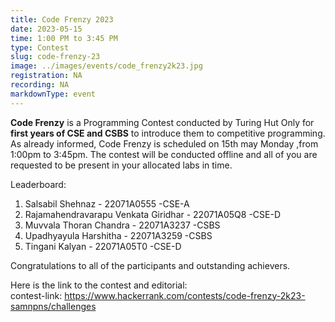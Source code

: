 ```yaml
---
title: Code Frenzy 2023
date: 2023-05-15
time: 1:00 PM to 3:45 PM
type: Contest
slug: code-frenzy-23
image: ../images/events/code_frenzy2k23.jpg
registration: NA
recording: NA
markdownType: event
---
```


**Code Frenzy** is a Programming Contest conducted by Turing Hut Only for **first years of CSE and CSBS** to introduce them to competitive programming. As already informed, Code Frenzy is scheduled on 15th may Monday ,from 1:00pm to 3:45pm. The contest will be conducted offline and all of you are requested to be present in your allocated labs in time.


Leaderboard:

1. Salsabil Shehnaz	- 22071A0555 -CSE-A
2. Rajamahendravarapu Venkata Giridhar - 22071A05Q8	-CSE-D
3. Muvvala Thoran Chandra - 22071A3237 -CSBS	
4. Upadhyayula Harshitha - 22071A3259 -CSBS	
5. Tingani Kalyan  - 22071A05T0 -CSE-D

Congratulations to all of the participants and outstanding achievers.

Here is the link to the contest and editorial:</br>
contest-link: https://www.hackerrank.com/contests/code-frenzy-2k23-samnpns/challenges